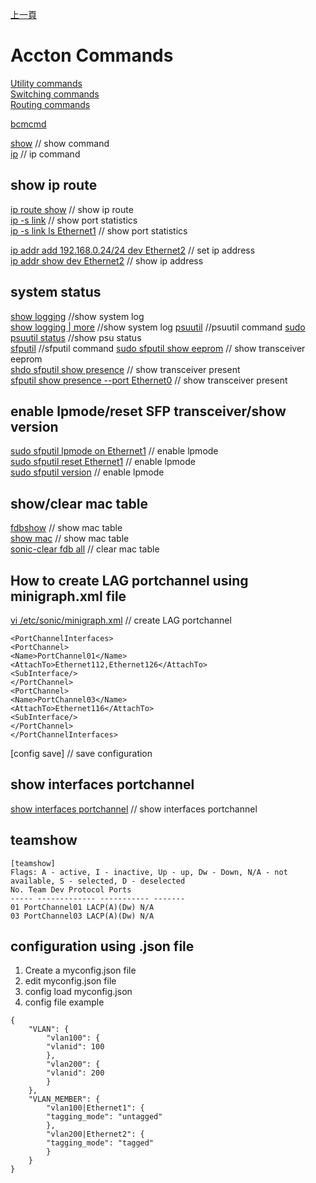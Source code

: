 [上一頁](https://jian-hong-wu.github.io/blog/)

# Accton Commands

[Utility commands](/blog/accton_command/general/)  
[Switching commands](/blog/accton_command/layer2/)  
[Routing commands](/blog/accton_command/layer3/)  

[bcmcmd](/blog/accton_commands/bcmcmd/)  

[show](/blog/accton_commands/show/)    // show command  
[ip](/blog/accton_commands/ip/)    // ip command  

## show ip route
[ip route show](/blog/accton_commands/ip/)    // show ip route  
[ip -s link](/blog/accton_commands/ip/)    // show port statistics  
[ip -s link ls Ethernet1](/blog/accton_commands/ip/)    // show port statistics  

[ip addr add 192.168.0.24/24 dev Ethernet2](/blog/accton_commands/ip/)    // set ip address  
[ip addr show dev Ethernet2](/blog/accton_commands/ip/)    // show ip address  

## system status
[show logging](/blog/accton_commands/show/)    //show system log  
[show logging | more](/blog/accton_commands/show/)    //show system log
[psuutil](/blog/accton_commands/psuutil)    //psuutil command
[sudo psuutil status](/blog/accton_commands/)    //show psu status  
[sfputil](/blog/accton_commands/sfputil)    //sfputil command
[sudo sfputil show eeprom](/blog/accton_commands/)    // show transceiver eeprom  
[shdo sfputil show presence](/blog/accton_commands/)    // show transceiver present  
[sfputil show presence --port Ethernet0](/blog/accton_commands/)    // show transceiver present  

## enable lpmode/reset SFP transceiver/show version
[sudo sfputil lpmode on Ethernet1](/blog/accton_commands/)    // enable lpmode  
[sudo sfputil reset Ethernet1](/blog/accton_commands/)    // enable lpmode  
[sudo sfputil version](/blog/accton_commands/)    // enable lpmode  

## show/clear mac table
[fdbshow](/blog/accton_commands/)    // show mac table  
[show mac](/blog/accton_commands/)    // show mac table  
[sonic-clear fdb all](/blog/accton_commands/)    // clear mac table  

## How to create LAG portchannel using minigraph.xml file
[vi /etc/sonic/minigraph.xml](/blog/accton_commands/)    // create LAG portchannel  
```
<PortChannelInterfaces>
<PortChannel>
<Name>PortChannel01</Name>
<AttachTo>Ethernet112,Ethernet126</AttachTo>
<SubInterface/>
</PortChannel>
<PortChannel>
<Name>PortChannel03</Name>
<AttachTo>Ethernet116</AttachTo>
<SubInterface/>
</PortChannel>
</PortChannelInterfaces>
```
[config save]    // save configuration  

## show interfaces portchannel
[show interfaces portchannel](/blog/accton_commands/)  // show interfaces portchannel  

## teamshow
```
[teamshow]
Flags: A - active, I - inactive, Up - up, Dw - Down, N/A - not available, S - selected, D - deselected
No. Team Dev Protocol Ports
----- ------------- ----------- -------
01 PortChannel01 LACP(A)(Dw) N/A
03 PortChannel03 LACP(A)(Dw) N/A
```

## configuration using .json file
1. Create a myconfig.json file
2. edit myconfig.json file
3. config load myconfig.json
4. config file example

```
{
    "VLAN": {
        "vlan100": {
        "vlanid": 100
        },
        "vlan200": {
        "vlanid": 200
        }
    },
    "VLAN_MEMBER": {
        "vlan100|Ethernet1": {
        "tagging_mode": "untagged"
        },
        "vlan200|Ethernet2": {
        "tagging_mode": "tagged"
        }
    }
}
```

